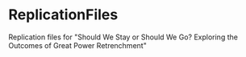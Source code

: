 # ReplicationFiles
 Replication files for "Should We Stay or Should We Go? Exploring the Outcomes of Great Power Retrenchment"
